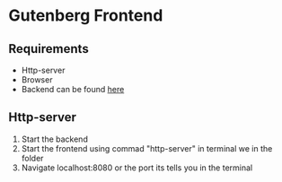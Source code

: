 # Gutenberg Frontend

## Requirements

* Http-server
* Browser
* Backend can be found [here](https://github.com/CPHB-FKMP/gutenberg-backend)

## Http-server

1. Start the backend
2. Start the frontend using commad "http-server" in terminal we in the folder
3. Navigate localhost:8080 or the port its tells you in the terminal
